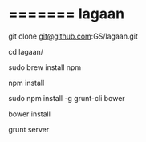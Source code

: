 =======
lagaan
======


git clone git@github.com:GS/lagaan.git

cd lagaan/

sudo brew install npm 

npm install

sudo npm install -g grunt-cli bower

bower install

grunt server

